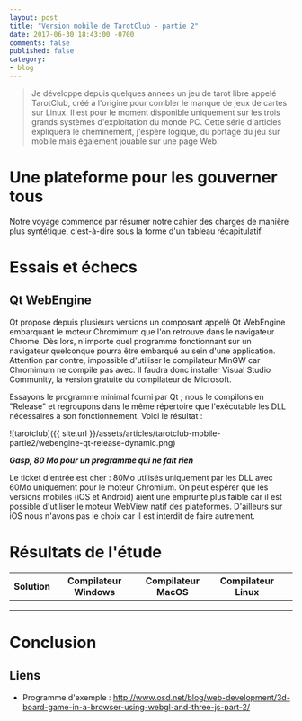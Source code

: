 ```yaml
---
layout: post
title: "Version mobile de TarotClub - partie 2"
date: 2017-06-30 18:43:00 -0700
comments: false
published: false
category:
- blog
---
```


> Je développe depuis quelques années un jeu de tarot libre appelé TarotClub, créé à l'origine pour combler le manque de jeux de cartes sur Linux. Il est pour le moment
disponible uniquement sur les trois grands systèmes d'exploitation du monde PC. Cette série d'articles expliquera le cheminement, j'espère logique, du portage du jeu sur
mobile mais également jouable sur une page Web.

# Une plateforme pour les gouverner tous

Notre voyage commence par résumer notre cahier des charges de manière plus syntétique, c'est-à-dire sous la forme d'un tableau récapitulatif.


# Essais et échecs

## Qt WebEngine

Qt propose depuis plusieurs versions un composant appelé Qt WebEngine embarquant le moteur Chromimum que l'on retrouve dans le navigateur Chrome. Dès lors, n'importe quel
programme fonctionnant sur un navigateur quelconque pourra être embarqué au sein d'une application. Attention par contre, impossible d'utiliser le compilateur MinGW car
Chromimum ne compile pas avec. Il faudra donc installer Visual Studio Community, la version gratuite du compilateur de Microsoft.

Essayons le programme minimal fourni par Qt ; nous le compilons en "Release" et regroupons dans le même répertoire que l'exécutable les DLL nécessaires à son fonctionnement.
Voici le résultat :

![tarotclub]({{ site.url }}/assets/articles/tarotclub-mobile-partie2/webengine-qt-release-dynamic.png)

**_Gasp, 80 Mo pour un programme qui ne fait rien_**

Le ticket d'entrée est cher :  80Mo utilisés uniquement par les DLL avec 60Mo uniquement pour le moteur Chromium. On peut espérer que les versions mobiles (iOS et Android)
aient une emprunte plus faible car il est possible d'utiliser le moteur WebView natif des plateformes. D'ailleurs sur iOS nous n'avons pas le choix car il est interdit de faire
autrement.

# Résultats de l'étude

| Solution | Compilateur Windows | Compilateur MacOS | Compilateur Linux |  |
|---|---|---|---|---|
|  |  |  |  |  |
|  |  |  |  |  |
|  |  |  |  |  |

# Conclusion

## Liens

  * Programme d'exemple : http://www.osd.net/blog/web-development/3d-board-game-in-a-browser-using-webgl-and-three-js-part-2/
